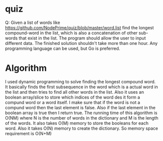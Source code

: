 # quiz


Q: Given a list of words like https://github.com/NodePrime/quiz/blob/master/word.list find the longest compound-word in the list, which is also a concatenation of other sub-words that exist in the list. The program should allow the user to input different data. The finished solution shouldn't take more than one hour. Any programming language can be used, but Go is preferred.

# Algorithm

I used dynamic programming to solve finding the longest compound word. It basically finds the first subsequence in the word which is a actual word in the list and then tries to find all other words in the list. Also it uses an boolean array/slice to store which indices of the word des it form a compund word or a word itself. I make sure that if the word is not a compund word then the last element is false. Also if the last element in the boolean array is true then I return true. The running time of this algorithm is O(NM) where N is the number of words in the dictionary and M is the length of the words. It also takes O(M) memory to store the booleans for each word. Also it takes O(N) memory to create the dictionary. So memory space requirement is O(N+M)